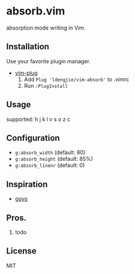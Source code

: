 absorb.vim 
=========================================================

absorption mode writing in Vim.


Installation
------------

Use your favorite plugin manager.

- [vim-plug](https://github.com/junegunn/vim-plug)
  1. Add `Plug 'ldengjie/vim-absorb'` to .vimrc
  2. Run `:PlugInstall`

Usage
-----

<C-W> supported: h j k l v s o z c

Configuration
-------------

- `g:absorb_width` (default: 80)
- `g:absorb_height` (default: 85%)
- `g:absorb_linenr` (default: 0)

Inspiration
-----------

- [goyo](https://github.com/junegunn/goyo.vim)

Pros.
-----

1. todo

License
-------

MIT

